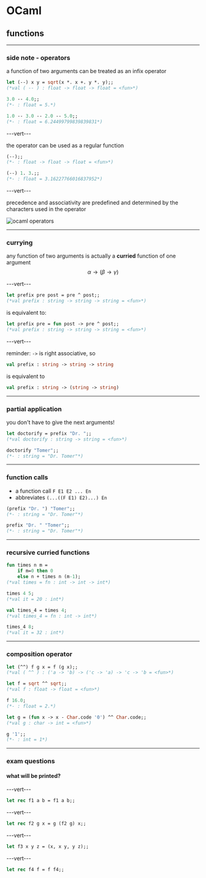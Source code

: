 # OCaml

## functions

---

### side note - operators

a function of two arguments can be treated as an infix operator

```ocaml
let (--) x y = sqrt(x *. x +. y *. y);;
(*val ( -- ) : float -> float -> float = <fun>*)

3.0 -- 4.0;;
(*- : float = 5.*)

1.0 -- 3.0 -- 2.0 -- 5.0;;
(*- : float = 6.24499799839839831*)
```
<!-- .element: data-thebe-executable-ocaml -->

---vert---

the operator can be used as a regular function

```ocaml
(--);;
(*- : float -> float -> float = <fun>*)

(--) 1. 3.;;
(*- : float = 3.16227766016837952*)
```
<!-- .element: data-thebe-executable-ocaml -->

---vert---

precedence and associativity are predefined and determined by the characters used in the operator

![ocaml operators](../imgs/ocaml-operators.png)

---

### currying

any function of two arguments is actually a **curried** function of one argument $$\alpha\rightarrow (\beta \rightarrow \gamma)$$

---vert---

```ocaml
let prefix pre post = pre ^ post;;
(*val prefix : string -> string -> string = <fun>*)
```
<!-- .element: data-thebe-executable-ocaml -->

is equivalent to:

```ocaml
let prefix pre = fun post -> pre ^ post;;
(*val prefix : string -> string -> string = <fun>*)
```
<!-- .element: data-thebe-executable-ocaml -->

---vert---

reminder: `->` is right associative, so

```ocaml
val prefix : string -> string -> string
```

is equivalent to

```ocaml
val prefix : string -> (string -> string)
```

---

### partial application

you don't have to give the next arguments!

```ocaml
let doctorify = prefix "Dr. ";;
(*val doctorify : string -> string = <fun>*)

doctorify "Tomer";;
(*- : string = "Dr. Tomer"*)
```
<!-- .element: data-thebe-executable-ocaml -->

---

### function calls

* a function call `F E1 E2 ... En`
* abbreviates `(...((F E1) E2)...) En`

```ocaml
(prefix "Dr. ") "Tomer";;
(*- : string = "Dr. Tomer"*)

prefix "Dr. " "Tomer";;
(*- : string = "Dr. Tomer"*)
```
<!-- .element: data-thebe-executable-ocaml -->

---

### recursive curried functions

```ocaml
fun times n m =
    if m=0 then 0
    else n + times n (m-1);
(*val times = fn : int -> int -> int*)

times 4 5;
(*val it = 20 : int*)

val times_4 = times 4;
(*val times_4 = fn : int -> int*)

times_4 8;
(*val it = 32 : int*)
```
<!-- .element: data-thebe-executable-ocaml -->

---

### composition operator

```ocaml
let (^^) f g x = f (g x);;
(*val ( ^^ ) : ('a -> 'b) -> ('c -> 'a) -> 'c -> 'b = <fun>*)

let f = sqrt ^^ sqrt;;
(*val f : float -> float = <fun>*)

f 16.0;
(*- : float = 2.*)

let g = (fun x -> x - Char.code '0') ^^ Char.code;;
(*val g : char -> int = <fun>*)

g '1';;
(*- : int = 1*)
```
<!-- .element: data-thebe-executable-ocaml -->

---

### exam questions

#### what will be printed?

---vert---

```ocaml
let rec f1 a b = f1 a b;;
```
<!-- .element: data-thebe-executable-ocaml -->

---vert---

```ocaml
let rec f2 g x = g (f2 g) x;;
```
<!-- .element: data-thebe-executable-ocaml -->

---vert---

```ocaml
let f3 x y z = (x, x y, y z);;
```
<!-- .element: data-thebe-executable-ocaml -->

---vert---

```ocaml
let rec f4 f = f f4;;
```
<!-- .element: data-thebe-executable-ocaml -->
